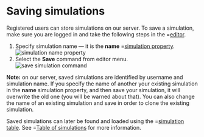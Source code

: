 # Saving simulations

Registered users can store simulations on our server. To save a simulation, make sure you are logged in and take the following steps in the =[editor](/editor).

1. Specify simulation name &mdash; it is the **name** =[simulation property](/doc#page/editor-usage-simprop).<br/>
   ![simulation name property](/meta/doc/page/simfile-save-1.png "Simulation name property")
2. Select the **Save** command from editor menu.<br/>
   ![save simulation command](/meta/doc/page/simfile-save-2.png "Save simulation menu command")

**Note:** on our server, saved simulations are identified by username and simulation name.
If you specify the name of another your existing simulation in the **name** simulation property,
and then save your simulation, it will overwrite the old one (you will be warned about that).
You can also change the name of an existing simulation and save in order to clone the existing simulation.

Saved simulations can later be found and loaded using the =[simulation table](/simulations).
See =[Table of simulations](/doc#page/simfile-table) for more information.
